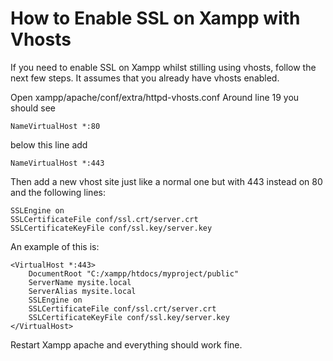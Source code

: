 
# How to Enable SSL on Xampp with Vhosts

If you need to enable SSL on Xampp whilst stilling using vhosts, follow the next few steps. It assumes that you already have vhosts enabled.

Open xampp/apache/conf/extra/httpd-vhosts.conf Around line 19 you should see
```
NameVirtualHost *:80
```
below this line add
```
NameVirtualHost *:443
```
Then add a new vhost site just like a normal one but with 443 instead on 80 and the following lines:
```
SSLEngine on
SSLCertificateFile conf/ssl.crt/server.crt
SSLCertificateKeyFile conf/ssl.key/server.key
```
An example of this is:
```
<VirtualHost *:443>
    DocumentRoot "C:/xampp/htdocs/myproject/public"
    ServerName mysite.local
    ServerAlias mysite.local
	SSLEngine on
	SSLCertificateFile conf/ssl.crt/server.crt
	SSLCertificateKeyFile conf/ssl.key/server.key 
</VirtualHost>
```
Restart Xampp apache and everything should work fine.
